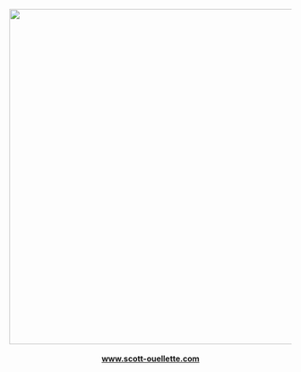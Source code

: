 
<p align="center">
<img src="https://raw.githubusercontent.com/scottx611x/Website/master/static/img/Site.gif" width="600px" />
<br><br>
<strong><a href="http://www.scott-ouellette.com" style="size: 100px">www.scott-ouellette.com</a></strong>
</p>


